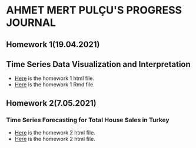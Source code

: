 # AHMET MERT PULÇU'S PROGRESS JOURNAL
## Homework 1(19.04.2021)
## Time Series Data Visualization and Interpretation
+ [Here](files/Ahmet_Mert_Pulcu_HW1.html) is the homework 1 html file.
+ [Here](files/Ahmet_Mert_Pulcu_HW1.Rmd) is the homework 1 Rmd file.
## Homework 2(7.05.2021)
### Time Series Forecasting for Total House Sales in Turkey 
+ [Here](files/Ahmet_Mert_Pulcu_HW2.html) is the homework 2 html file.
+ [Here](files/Ahmet_Mert_Pulcu_HW2.Rmd) is the homework 2 html file.
